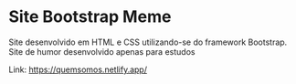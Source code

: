 # Site Bootstrap Meme
Site desenvolvido em HTML e CSS utilizando-se do framework Bootstrap.
Site de humor desenvolvido apenas para estudos

Link: https://quemsomos.netlify.app/
